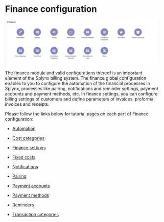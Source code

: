 Finance configuration
=============

![Finance Config](finance.png)

The finance module and valid configurations thereof is an important element of the Splynx billing system. The finance global configuration enables to you to configure the automation of the financial processes in Splynx, processes like pairing, notifications and reminder settings, payment accounts and payment methods, etc. In finance settings, you can configure billing settings of customers and define parameters of invoices, proforma invoices and receipts.

Please follow the links below for tutorial pages on each part of Finance configuration:

* [ Automation](configuration/finance/automation/automation.md)

* [ Cost categories](configuration/finance/cost_categories/cost_categories.md)

* [ Finance settings](configuration/finance/finance_settings/finance_settings.md)

* [ Fixed costs](configuration/finance/fixed_costs/fixed_costs.md)

* [ Notifications](configuration/finance/notifications/notifications.md)

* [ Pairing](configuration/finance/pairing/pairing.md)

* [ Payment accounts](configuration/finance/payment_accounts/payment_accounts.md)

* [ Payment methods](configuration/finance/payment_methods/payment_methods.md)

* [ Reminders](configuration/finance/reminders/reminders.md)

* [ Transaction categories](configuration/finance/transaction_categories/transaction_categories.md)
